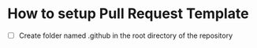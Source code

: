 # How to setup Pull Request Template
- [ ] Create folder named .github in the root directory of the repository
